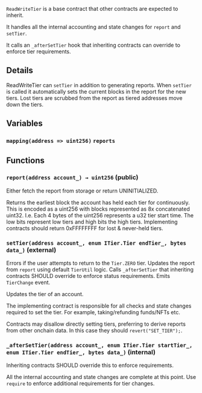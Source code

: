 `ReadWriteTier` is a base contract that other contracts are
expected to inherit.

It handles all the internal accounting and state changes for `report`
and `setTier`.

It calls an `_afterSetTier` hook that inheriting contracts can override to
enforce tier requirements.



## Details
ReadWriteTier can `setTier` in addition to generating reports.
When `setTier` is called it automatically sets the current blocks in the
report for the new tiers. Lost tiers are scrubbed from the report as tiered
addresses move down the tiers.

## Variables
### `mapping(address => uint256)` `reports`




## Functions
### `report(address account_) → uint256` (public)

Either fetch the report from storage or return UNINITIALIZED.


Returns the earliest block the account has held each tier for
continuously.
This is encoded as a uint256 with blocks represented as 8x
concatenated uint32.
I.e. Each 4 bytes of the uint256 represents a u32 tier start time.
The low bits represent low tiers and high bits the high tiers.
Implementing contracts should return 0xFFFFFFFF for lost &
never-held tiers.



### `setTier(address account_, enum ITier.Tier endTier_, bytes data_)` (external)

Errors if the user attempts to return to the `Tier.ZERO` tier.
Updates the report from `report` using default `TierUtil` logic.
Calls `_afterSetTier` that inheriting contracts SHOULD override to
enforce status requirements.
Emits `TierChange` event.


Updates the tier of an account.

The implementing contract is responsible for all checks and state
changes required to set the tier. For example, taking/refunding
funds/NFTs etc.

Contracts may disallow directly setting tiers, preferring to derive
reports from other onchain data.
In this case they should `revert("SET_TIER");`.



### `_afterSetTier(address account_, enum ITier.Tier startTier_, enum ITier.Tier endTier_, bytes data_)` (internal)

Inheriting contracts SHOULD override this to enforce requirements.

All the internal accounting and state changes are complete at
this point.
Use `require` to enforce additional requirements for tier changes.





